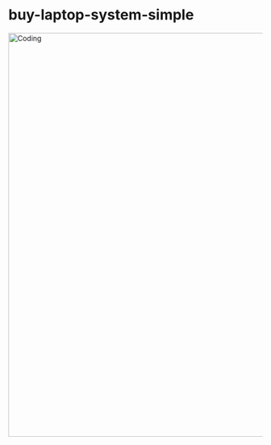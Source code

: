 # buy-laptop-system-simple


<img align="center" alt="Coding" width="800" src="https://media.discordapp.net/attachments/916650903866597416/1117913622224572626/image.png?width=757&height=459">
